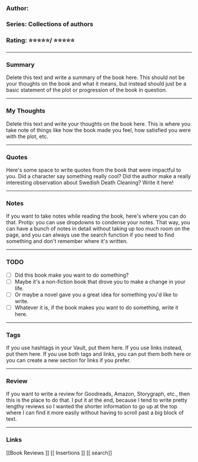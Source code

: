 ### Author:  
### Series:  Collections of authors 
### Rating: ⭐⭐⭐⭐⭐/ ⭐⭐⭐⭐⭐

---
### Summary
Delete this text and write a summary of the book here. This should not be your thoughts on the book and what it means, but instead should just be a basic statement of the plot or progression of the book in question.

---
### My Thoughts
Delete this text and write your thoughts on the book here. This is where you take note of things like how the book made you feel, how satisfied you were with the plot, etc. 

---
### Quotes
Here's some space to write quotes from the book that were impactful to you. Did a character say something really cool? Did the author make a really interesting observation about Swedish Death Cleaning? Write it here!

---
### Notes
If you want to take notes while reading the book, here's where you can do that. Protip: you can use dropdowns to condense your notes. That way, you can have a bunch of notes in detail without taking up too much room on the page, and you can always use the search function if you need to find something and don't remember where it's written. 

---
### TODO 
- [ ] Did this book make you want to do something? 
- [ ] Maybe it's a non-fiction book that drove you to make a change in your life. 
- [ ] Or maybe a novel gave you a great idea for something you'd like to write. 
- [ ] Whatever it is, if the book makes you want to do something, write it here.

---
### Tags 
If you use hashtags in your Vault, put them here. If you use links instead, put them here. If you use both tags and links, you can put them both here or you can create a new section for links if you prefer. 

---
### Review
If you want to write a review for Goodreads, Amazon, Storygraph, etc., then this is the place to do that. I put it at the end, because I tend to write pretty lengthy reviews so I wanted the shorter information to go up at the top where I can find it more easily without having to scroll past a big block of text. 

---
### Links
[[Book Reviews ]]
	[[ Insertions ]]
	[[ search]]
